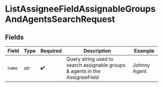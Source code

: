 # ListAssigneeFieldAssignableGroupsAndAgentsSearchRequest


## Fields

| Field                                                                       | Type                                                                        | Required                                                                    | Description                                                                 | Example                                                                     |
| --------------------------------------------------------------------------- | --------------------------------------------------------------------------- | --------------------------------------------------------------------------- | --------------------------------------------------------------------------- | --------------------------------------------------------------------------- |
| `name`                                                                      | *str*                                                                       | :heavy_check_mark:                                                          | Query string used to search assignable groups & agents in the AssigneeField | Johnny Agent                                                                |